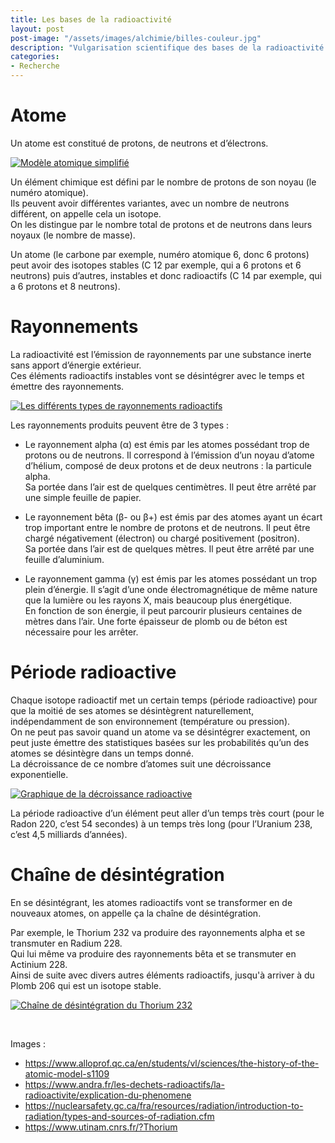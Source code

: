 ```yaml
---
title: Les bases de la radioactivité
layout: post  
post-image: "/assets/images/alchimie/billes-couleur.jpg"  
description: "Vulgarisation scientifique des bases de la radioactivité."
categories:   
- Recherche
---
```


# Atome
 
Un atome est constitué de protons, de neutrons et d’électrons.  

<a data-fslightbox="post-image" href="/assets/images/radioactivité/modele-atomique-simplifie.jpg" data-alt="Modèle atomique simplifié">
                    <img src="/assets/images/radioactivité/modele-atomique-simplifie.jpg" alt="Modèle atomique simplifié">
</a>   
  
Un élément chimique est défini par le nombre de protons de son noyau (le numéro atomique).  
Ils peuvent avoir différentes variantes, avec un nombre de neutrons différent, on appelle cela un isotope.  
On les distingue par le nombre total de protons et de neutrons dans leurs noyaux (le nombre de masse).  

Un atome (le carbone par exemple, numéro atomique 6, donc 6 protons) peut avoir des isotopes stables (C 12 par exemple, qui a 6 protons et 6 neutrons) puis d’autres, instables et donc radioactifs (C 14 par exemple, qui a 6 protons et 8 neutrons).  

# Rayonnements

La radioactivité est l’émission de rayonnements par une substance inerte  sans apport d’énergie extérieur.  
Ces éléments radioactifs instables vont se désintégrer avec le temps et émettre des rayonnements.

<a data-fslightbox="post-image" href="/assets/images/radioactivité/rayonnements.jpg" data-alt="Les différents types de rayonnements radioactifs">
  <img src="/assets/images/radioactivité/rayonnements.jpg" alt="Les différents types de rayonnements radioactifs">
</a>  

Les rayonnements produits peuvent être de 3 types :

- Le rayonnement alpha (α) est émis par les atomes possédant trop de protons ou de neutrons. Il correspond à l’émission d’un noyau d’atome d’hélium, composé de deux protons et de deux neutrons : la particule alpha.  
  Sa portée dans l’air est de quelques centimètres. Il peut être arrêté par une simple feuille de papier.
  
  
- Le rayonnement bêta (β- ou β+) est émis par des atomes ayant un écart trop important entre le nombre de protons et de neutrons. Il peut être chargé négativement (électron) ou chargé positivement (positron).  
  Sa portée dans l’air est de quelques mètres. Il peut être arrêté par une feuille d’aluminium.
  
  
- Le rayonnement gamma (γ) est émis par les atomes possédant un trop plein d’énergie. Il s’agit d’une onde électromagnétique de même nature que la lumière ou les rayons X, mais beaucoup plus énergétique.  
  En fonction de son énergie, il peut parcourir plusieurs centaines de mètres dans l’air. Une forte épaisseur de plomb ou de béton est nécessaire pour les arrêter.

# Période radioactive

Chaque isotope radioactif met un certain temps (période radioactive) pour que la moitié de ses atomes se désintègrent naturellement, indépendamment de son environnement (température ou pression).  
On ne peut pas savoir quand un atome va se désintégrer exactement, on peut juste émettre des statistiques basées sur les probabilités qu’un des atomes se désintègre dans un temps donné.  
La décroissance de ce nombre d’atomes suit une décroissance exponentielle.  

<a data-fslightbox="post-image" href="/assets/images/radioactivité/decroissance-radioactive.jpg" data-alt="Graphique de la décroissance radioactive">
  <img src="/assets/images/radioactivité/decroissance-radioactive.jpg" alt="Graphique de la décroissance radioactive">
</a>  

La période radioactive d’un élément peut aller d’un temps très court (pour le Radon 220, c’est 54 secondes) à un temps très long (pour l’Uranium 238, c’est 4,5 milliards d’années).

# Chaîne de désintégration

En se désintégrant, les atomes radioactifs vont se transformer en de nouveaux atomes, on appelle ça la chaîne de désintégration.   
  
Par exemple, le Thorium 232 va produire des rayonnements alpha et se transmuter en Radium 228.   
Qui lui même va produire des rayonnements bêta et se transmuter en Actinium 228.  
Ainsi de suite avec divers autres éléments radioactifs, jusqu'à arriver à du Plomb 206 qui est un isotope stable.  

<a data-fslightbox="post-image" href="/assets/images/radioactivité/chaine-desintegration.jpg" data-alt="Chaîne de désintégration du Thorium 232">
  <img src="/assets/images/radioactivité/chaine-desintegration.jpg" alt="Chaîne de désintégration du Thorium 232">
</a>  

&nbsp; 
  

Images :  
- <https://www.alloprof.qc.ca/en/students/vl/sciences/the-history-of-the-atomic-model-s1109>
- <https://www.andra.fr/les-dechets-radioactifs/la-radioactivite/explication-du-phenomene>
- <https://nuclearsafety.gc.ca/fra/resources/radiation/introduction-to-radiation/types-and-sources-of-radiation.cfm>
- <https://www.utinam.cnrs.fr/?Thorium>
